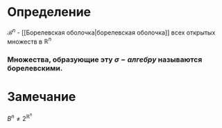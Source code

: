 # Определение
$\mathcal{B}^n$ - [[Борелевская оболочка|борелевская оболочка]] всех открытых множеств в $\mathbb{R}^n$

### Множества, образующие эту $\sigma-алгебру$ называются борелевскими.
# Замечание
$B^n \not = 2^{\mathbb{R}^n}$ 